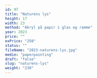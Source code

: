 ```yaml
---
id: 97
title: "Naturens lys"
height: 17
width: 23
method: "Akryl på papir i glas og ramme"
year: 2023
price: ""
exPrice: "250"
status: ""
fileName: "2023-naturens-lys.jpg"
medie: "paperpainting"
draft: "false"
slug: "naturens-lys"
weight: "230"
---
```

